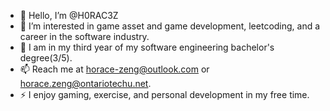 - 👋 Hello, I’m @H0RAC3Z
- 👀 I’m interested in game asset and game development, leetcoding, and a career in the software industry.
- 🌱 I am in my third year of my software engineering bachelor's degree(3/5).
- 📫 Reach me at horace-zeng@outlook.com or horace.zeng@ontariotechu.net.
- ⚡ I enjoy gaming, exercise, and personal development in my free time.
